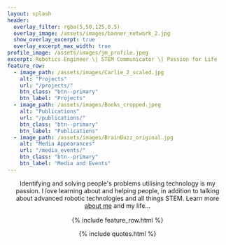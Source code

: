 ```yaml
---
layout: splash
header:
  overlay_filter: rgba(5,50,125,0.5)
  overlay_image: /assets/images/banner_network_2.jpg
  show_overlay_excerpt: true
  overlay_excerpt_max_width: true
profile_image: /assets/images/jm_profile.jpeg
excerpt: Robotics Engineer \| STEM Communicator \| Passion for Life
feature_row:
  - image_path: /assets/images/Carlie_2_scaled.jpg
    alt: "Projects"
    url: "/projects/"
    btn_class: "btn--primary"
    btn_label: "Projects"
  - image_path: /assets/images/Books_cropped.jpeg
    alt: "Publications"
    url: "/publications/"
    btn_class: "btn--primary"
    btn_label: "Publications"
  - image_path: /assets/images/BrainBuzz_original.jpg
    alt: "Media Appearances"
    url: "/media_events/"
    btn_class: "btn--primary"
    btn_label: "Media and Events"  
---
```


<center>
<p style="margin-bottom: 1rem;">
Identifying and solving people's problems utilising technology is my passion. I love learning about and helping people, in addition to talking about advanced robotic technologies and all things STEM. Learn more <a href="/about_me">about me</a> and my life...
</p>
<center>

{% include feature_row.html %}



{% include quotes.html %}

<!-- {% assign random = site.time | date: "%s%N" | modulo: site.data.inspirational-quotes.size %}
<blockquote style="background-color: rgba(0, 46, 125, 0); padding: 0.75rem; border: 0.25em solid #002E7D; border-radius: 2rem;">&ldquo;{{ site.data.inspirational-quotes[random].quote }}&rdquo; <br><cite>{{ site.data.inspirational-quotes[random].person }}</cite></blockquote> -->
